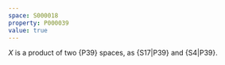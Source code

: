 ```yaml
---
space: S000018
property: P000039
value: true
---
```


$X$ is a product of two {P39} spaces,
as {S17|P39} and {S4|P39}.
